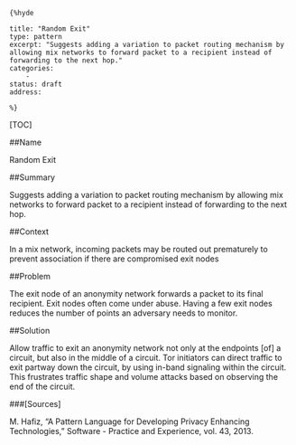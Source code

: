     {%hyde

    title: "Random Exit"
    type: pattern
    excerpt: "Suggests adding a variation to packet routing mechanism by allowing mix networks to forward packet to a recipient instead of forwarding to the next hop."
    categories:
        - 
    status: draft
    address:

    %}

[TOC]


##Name
<!--Primary name the pattern is known by.-->

Random Exit

<!--###[Also Known As]-->
<!-- All other names the pattern is known by.-->



##Summary
<!-- One short paragraph summarising the pattern.-->

Suggests adding a variation to packet routing mechanism by allowing mix networks to forward packet to a recipient instead of forwarding to the next hop.

##Context
<!-- The situations in which the pattern may apply.-->

In a mix network, incoming packets may be routed out prematurely to prevent association if there are compromised exit nodes

##Problem
<!-- The problem a pattern addresses, including a list of forces describing why a problem might be difficult to solve.-->

The exit node of an anonymity network forwards a packet to its final recipient. Exit nodes often come under abuse. Having a few exit nodes reduces the number of points an adversary needs to monitor.

##Solution
<!-- A concise description of how the pattern addresses the problem.-->

Allow traffic to exit an anonymity network not only at the endpoints [of] a circuit, but also in the middle of a circuit. Tor initiators can direct traffic to exit partway down the circuit, by using in-band signaling within the circuit. This frustrates traffic shape and volume attacks based on observing the end of the circuit.

<!--###[Structure]-->
<!--A detailed specification of the structural aspects of the pattern. A class diagram if applicable.-->



<!--###[Implementation]-->
<!--Guidelines for implementing the pattern; code fragments; suggested PETS; policy fragments.-->



<!--##Consequences-->
<!--The advantages (benefits) and disadvantages (liabilities) of applying the pattern.-->



<!--###[Constraints]-->
<!-- limitations as a consequence of applying the pattern.-->



<!--##Examples-->
<!--Motivational example to see how the pattern is applied.-->



<!--###[Known Uses]-->
<!-- Pointers to various applications of the pattern.-->



<!--##See Also-->
<!-- Any pointers to relevant information, not contained in the subfields below.-->



<!--###[Related Patterns]-->
<!-- Supporting and conflicting patterns-->



###[Sources]
<!-- References to the original source of the pattern.-->

M. Hafiz, “A Pattern Language for Developing Privacy Enhancing Technologies,” Software - Practice and Experience, vol. 43, 2013.

<!--##General Comments-->
<!-- Separate discussion on the pattern.-->



<!--##Categories-->
<!-- Placeholder for future agreed upon categories as per collaboration's evaluation.-->

<!--##Tags-->
<!-- User definable descriptors for additional correlation.-->




